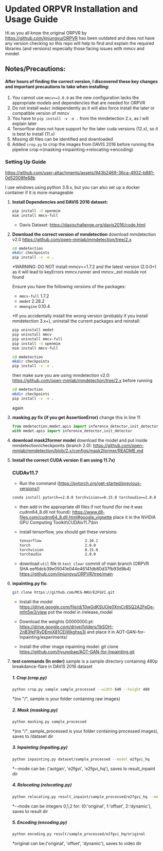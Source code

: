 # Updated ORPVR Installation and Usage Guide
Hi as you all know the original ORPVR by https://github.com/jinjungyu/ORPVR has been outdated and does not have any version checking so this repo will help to find and explain the required libraries (and versions) especially those facing issues with mmcv and mmdet

## Notes/Precautions:
#### After hours of finding the correct version, I discovered these key changes and important precautions to take when installing:
1. You cannot use `mmcv>=2.0.0` as the new configuration lacks the appropriate models and dependencies that are needed for ORPVR
2. Do not install `mmdet` independently as it will also force install the later or compatible version of mmcv 
3. You have to `pip install -v -e .` from the mmdetection 2.x, as I will explain later
4. Tensorflow does not have support for the later cuda versions (12.x), so it is best to install (11.x)
5. Missing dll files can be identified and downloaded
6. Added `crop.py` to crop the images from DAVIS 2016 before running the pipeline crop->(masking->inpainting->relocating->encoding)
### Setting Up Guide

https://github.com/user-attachments/assets/943b2469-36ca-4932-b881-0d52008fe68b


I use windows using python 3.9.x, but you can also set up a docker container if it is more manageable
    
1. **Install Dependencies and DAVIS 2016 dataset:**

    ```bash
    pip install -U openmim
    mim install mmcv-full
    ```

   - Davis Dataset: https://davischallenge.org/davis2016/code.html

2. **Download the correct version of mmdetection**
    download mmdetection v2.0
    https://github.com/open-mmlab/mmdetection/tree/2.x

    ```bash
    cd mmdetection
    mkdir checkpoints
    pip install -v -e .
    ```
    *WARNING: DO NOT install mmcv==1.7.2 and the latest version (2.0.0+) as it will lead to keyErrors mmcv.runner and mmcv._ext module not found

    Ensure you have the following versions of the packages:
   - `mmcv-full` 1.7.2
   - `mmdet` 2.28.2
   - `mmengine` 0.10.4

   *If you accidentally install the wrong version (probably if you install mmdetection 3.x+), uninstall the current packages and reinstall:

    ```bash
    pip uninstall mmdet
    pip uninstall mmcv
    pip uninstall mmcv-full
    pip install -U openmim
    mim install mmcv-full

    cd mmdetection
    mkdir checkpoints
    pip install -v -e .
    ```
    then make sure you are using mmdetection v2.0:
    https://github.com/open-mmlab/mmdetection/tree/2.x
    before running 
    
    ```bash
    cd mmdetection
    mkdir checkpoints
    pip install -v -e .
    ```

    again

3. **masking.py fix (if you get AssertionError)**
    change this in line 11
    ```python
    from mmdetection.mmdet.apis import inference_detector,init_detector
    with mmdet.apis import inference_detector,init_detector
    ```
4. **download mask2former model**
    download the model and put inside mmdetection/checkpoints (branch 2.0):
    https://github.com/open-mmlab/mmdetection/blob/2.x/configs/mask2former/README.md

5. **Install the correct CUDA version (I am using 11.7x)**
    ### CUDAv11.7
    - Run the command (https://pytorch.org/get-started/previous-versions/)
    ```bash
    conda install pytorch==2.0.0 torchvision==0.15.0 torchaudio==2.0.0 pytorch-cuda=11.7 -c pytorch -c nvidia
     ```
    
    - then add in the appropriate dll files if not found (for me it was cudnn64_8.dll not found):
        https://www.dll-files.com/cudnn64_8.dll.html#google_vignette
        place it in the
        NVIDIA GPU Computing Toolkit\CUDA\v11.7\bin
    - install tensorflow, you should get these versions:
        ```bash
        tensorflow                    2.10.1
        torch                         2.0.0
        torchvision                   0.15.0
        torchaudio                    2.0.0
        ```

    - download `util` file in `test clear` commit of main branch (ORPVR SHA eef6dcb39e05041e044e46141db80d37fb93d9b4)
      https://github.com/jinjungyu/ORPVR/tree/main

7. **inpainting.py fix:**
    ```bash
    git clone https://github.com/MCG-NKU/E2FGVI.git
    ```
    - Install the model https://drive.google.com/file/d/10wGdKSUOie0XmCr8SQ2A2FeDe-mfn5w3/view
    put the model in /release_model

    - Download the weights G0000000.pt:
    https://drive.google.com/drive/folders/1bSOH-2nB3feFRyDEmiX81CEiWkghss3i
    and place it in AOT-GAN-for-Inpainting/experiments/

    - Install the other image inpainting model:
    git clone https://github.com/hyunobae/AOT-GAN-for-Inpainting.git

8. **test commands (In order)**
    sample is a sample directory containing 480p breakdance-flare in DAVIS 2016 dataset
    ##### 1. Crop (crop.py)
    ```bash
    python crop.py sample sample_processed --width 640 --height 480
    ```
    *(no "/", sample is your folder containing raw images)

    ##### 2. Mask (masking.py)
    ```bash
    python masking.py sample_processed
    ``` 
    *(no "/", sample_processed is your folder containing processed images), saves to /dataset dir

    ##### 3. Inpainting (inpaiting.py)
    ```bash
    python inpainting.py dataset/sample_processed --model e2fgvi_hq
    ``` 
    *--mode can be: ('aotgan', 'e2fgvi', 'e2fgvi_hq'), saves to result_inpaint dir

    ##### 4. Relocating (relocating.py)
    ```bash
    python relocating.py result_inpaint/sample_processed/e2fgvi_hq --mode 0
    ```
    *--mode can be integers 0,1,2 for: (0:'original', 1:'offset', 2:'dynamic'), saves to result dir

    ##### 5. Encoding (encoding.py)
    ```bash
    python encoding.py result/sample_processed/e2fgvi_hq/original
    ```
    *original can be:('original', 'offset', 'dynamic'), saves to video dir

